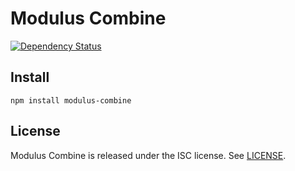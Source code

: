 # Modulus Combine

[![Dependency Status](https://david-dm.org/MitMaro/modulus-combine.svg)](https://david-dm.org/MitMaro/modulus-combine)


## Install

    npm install modulus-combine

## License

Modulus Combine is released under the ISC license. See [LICENSE](LICENSE).
